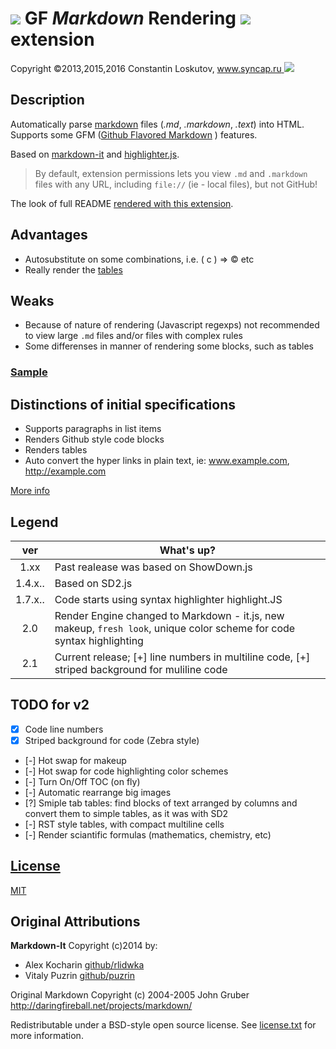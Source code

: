# ![][icon] **GF** **_Markdown_** **R**endering ![][chrome] extension

Copyright ©2013,2015,2016 Constantin Loskutov, [www.syncap.ru ![][logo]](http://www.syncap.ru/)

## Description

Automatically parse [markdown](http://daringfireball.net/projects/markdown/) files (_.md_, _.markdown_, _.text_) into HTML.
Supports some GFM ([Github Flavored Markdown](http://github.github.com/github-flavored-markdown/) ) features.

Based on [markdown-it](https://markdown-it.github.io/) and
[highlighter.js](http://softwaremaniacs.org/soft/highlight/).

> By default, extension permissions lets you view `.md` and `.markdown` files with any URL, including `file://` (ie - local files), but not GitHub!

The look of full README [rendered with this extension][screenshot-8].

## Advantages

- Autosubstitute on some combinations, i.e. ( c ) => &copy; etc
- Really render the [tables](https://help.github.com/articles/organizing-information-with-tables/)

## Weaks

- Because of nature of rendering (Javascript regexps) not recommended to view large `.md` files and/or files with complex rules
- Some differenses in manner of rendering some blocks, such as tables

### [Sample](src/README.MD)

## Distinctions of initial specifications


- Supports paragraphs in list items
- Renders Github style code blocks
- Renders tables
- Auto convert the hyper links in plain text, ie: www.example.com, http://example.com

[More info](src/README.md)

## Legend

| ver     | What's up?                                                                                                            |
| :-----: | --------------------------------------------------------------------------------------------------------------------- |
| 1.xx    | Past realease was based on ShowDown.js                                                                                |
| 1.4.x.. | Based on SD2.js                                                                                                       |
| 1.7.x.. | Code starts using syntax highlighter highlight.JS                                                                     |
| 2.0     | Render Engine changed to Markdown - it.js, new makeup, `fresh look`, unique color scheme for code syntax highlighting |
| 2.1     | Current release; [+] line numbers in multiline code, [+] striped background for muliline code                         |

## TODO for v2

- [x] Code line numbers
- [x] Striped background for code (Zebra style)
- [-] Hot swap for makeup
- [-] Hot swap for code highlighting color schemes
- [-] Turn On/Off TOC (on fly)
- [-] Automatic rearrange big images
- [?] Smiple tab tables: find blocks of text arranged by columns and convert them to simple tables, as it was with SD2
- [-] RST style tables, with compact multiline cells
- [-] Render sciantific formulas (mathematics, chemistry, etc)

## [License](src/LICENSE.TXT)

[MIT](src/LICENSE.TXT)


## Original Attributions

**Markdown-It** Copyright (c)2014 by:

- Alex Kocharin [github/rlidwka](https://github.com/rlidwka)
- Vitaly Puzrin [github/puzrin](https://github.com/puzrin)

Original Markdown Copyright (c) 2004-2005 John Gruber http://daringfireball.net/projects/markdown/

Redistributable under a BSD-style open source license. See [license.txt](LICENSE.TXT) for more information.

[icon]:src/img/icon.png
[logo]:src/img/logo.png
[chrome]:src/img/chrome-logo.png
[screenshot-8]:src/img/screenshot-8.png